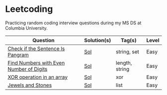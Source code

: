 # Leetcoding

Practicing random coding interview questions during my MS DS at Columbia University.


| Question | Solution(s) | Tag(s) | Level |
|----------|-------------|--------|-------|
|[Check if the Sentence Is Pangram](https://leetcode.com/problems/check-if-the-sentence-is-pangram/)| [Sol](./src/easy/1_hp_check_if_pangram.py)| string, set | Easy |
|[Find Numbers with Even Number of Digits](https://leetcode.com/problems/find-numbers-with-even-number-of-digits/)| [Sol](./src/easy/2_hp_num_with_even_num_of_digits.py)| length, string | Easy |
|[XOR operation in an array](https://leetcode.com/problems/xor-operation-in-an-array/)| [Sol](./src/easy/3_hp_xor_operation.py)| xor | Easy |
|[Jewels and Stones](https://leetcode.com/problems/jewels-and-stones/)| [Sol](./src/easy/4_hp_jewels_and_stones.py)| list | Easy |